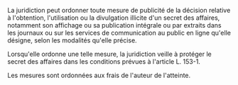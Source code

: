 La juridiction peut ordonner toute mesure de publicité de la décision relative à l'obtention, l'utilisation ou la divulgation illicite d'un secret des affaires, notamment son affichage ou sa publication intégrale ou par extraits dans les journaux ou sur les services de communication au public en ligne qu'elle désigne, selon les modalités qu'elle précise.   

  
Lorsqu'elle ordonne une telle mesure, la juridiction veille à protéger le secret des affaires dans les conditions prévues à l'article L. 153-1.   

  
Les mesures sont ordonnées aux frais de l'auteur de l'atteinte.

